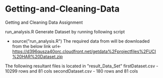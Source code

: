 # Getting-and-Cleaning-Data
Getting and Cleaning Data Assignment

run_analysis.R
Generate Dataset by running following script

- source("run_analysis.R")
The required data from will be downloaded from the below link
url<-https://d396qusza40orc.cloudfront.net/getdata%2Fprojectfiles%2FUCI%20HAR%20Dataset.zip

The following resultant files is located in "result_Data_Set"
firstDataset.csv - 10299 rows and 81 cols
secondDataset.csv - 180 rows and 81 cols
